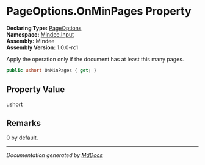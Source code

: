 ﻿<!--  
  <auto-generated>   
    The contents of this file were generated by a tool.  
    Changes to this file may be list if the file is regenerated  
  </auto-generated>   
-->

# PageOptions.OnMinPages Property

**Declaring Type:** [PageOptions](../index.md)  
**Namespace:** [Mindee.Input](../../index.md)  
**Assembly:** Mindee  
**Assembly Version:** 1.0.0\-rc1

Apply the operation only if the document has at least this many pages.

```csharp
public ushort OnMinPages { get; }
```

## Property Value

ushort

## Remarks

0 by default.

___

*Documentation generated by [MdDocs](https://github.com/ap0llo/mddocs)*
